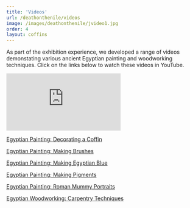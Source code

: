 ```yaml
---
title: 'Videos'
url: /deathonthenile/videos
image: /images/deathonthenile/jvideo1.jpg
order: 4
layout: coffins
---
```


As part of the exhibition experience, we developed a range of videos demonstating various ancient Egyptian painting and woodworking techniques. Click on the links below to watch these videos in YouTube.

<div class="card col-sm p-0 m-2">
    <div class="embed-responsive embed-responsive-16by9">
        <iframe src="https://www.youtube.com/watch?v=poUyaK6JaJ8&feature=emb_logo" frameborder="0"
                            allow="accelerometer; autoplay; encrypted-media; gyroscope; picture-in-picture"
                            allowfullscreen class="embed-responsive-item"></iframe>
    </div>
 </div>

[Egyptian Painting: Decorating a Coffin](https://www.youtube.com/watch?v=poUyaK6JaJ8&feature=emb_logo)

[Egyptian Painting: Making Brushes](https://www.youtube.com/watch?v=CzJHiBswpZs&feature=emb_logo)

[Egyptian Painting: Making Egyptian Blue](https://www.youtube.com/watch?v=yX_VaS0CQFQ&feature=emb_logo)

[Egyptian Painting: Making Pigments](https://www.youtube.com/watch?v=l4N5N5JOUoI&feature=emb_logo)

[Egyptian Painting: Roman Mummy Portraits](https://www.youtube.com/watch?v=5Ko6ZT5Kwx8&feature=emb_logo)

[Egyptian Woodworking: Carpentry Techniques](https://www.youtube.com/watch?v=rETAATzTaZ0&feature=emb_logo)

